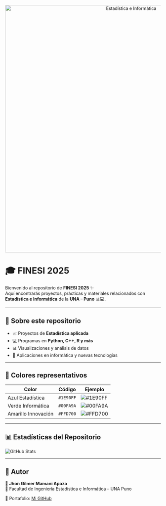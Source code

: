 <!-- Banner llamativo con fondo -->
<div align="center">
  <img src="https://img.freepik.com/free-vector/statistical-data-analytics-abstract-concept-illustration_335657-2135.jpg" alt="Estadística e Informática" width="800"/>
</div>

# 🎓 FINESI 2025

Bienvenido al repositorio de **FINESI 2025** ✨  
Aquí encontrarás proyectos, prácticas y materiales relacionados con **Estadística e Informática** de la **UNA – Puno** 📊💻.

---

## 🔹 Sobre este repositorio
- 📈 Proyectos de **Estadística aplicada**
- 💻 Programas en **Python, C++, R y más**
- 📊 Visualizaciones y análisis de datos
- 🚀 Aplicaciones en informática y nuevas tecnologías

---

## 🌈 Colores representativos

| Color | Código | Ejemplo |
|-------|--------|---------|
| Azul Estadística | `#1E90FF` | ![#1E90FF](https://placehold.co/20x20/1E90FF/1E90FF.png) |
| Verde Informática | `#00FA9A` | ![#00FA9A](https://placehold.co/20x20/00FA9A/00FA9A.png) |
| Amarillo Innovación | `#FFD700` | ![#FFD700](https://placehold.co/20x20/FFD700/FFD700.png) |

---

## 📊 Estadísticas del Repositorio
![GitHub Stats](https://github-readme-stats.vercel.app/api?username=jhongilmermma&show_icons=true&theme=radical)

---

## 🚀 Autor
👤 **Jhon Gilmer Mamani Apaza**  
📌 Facultad de Ingeniería Estadística e Informática – UNA Puno  

🔗 Portafolio: [Mi GitHub](https://github.com/jhongilmermma/jhon-portafolio-mm.git)
